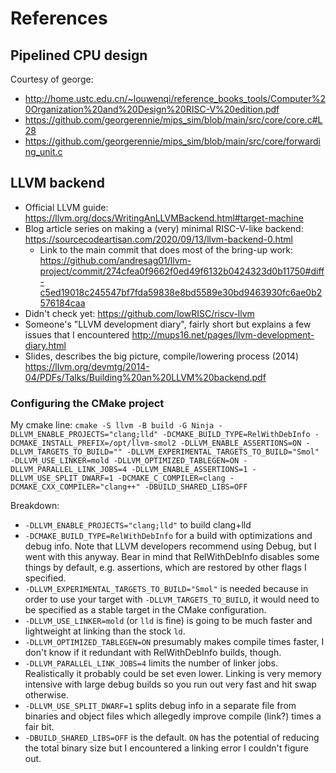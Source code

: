 # References

## Pipelined CPU design

Courtesy of george:

- http://home.ustc.edu.cn/~louwenqi/reference_books_tools/Computer%20Organization%20and%20Design%20RISC-V%20edition.pdf
- https://github.com/georgerennie/mips_sim/blob/main/src/core/core.c#L28
- https://github.com/georgerennie/mips_sim/blob/main/src/core/forwarding_unit.c

## LLVM backend

- Official LLVM guide: https://llvm.org/docs/WritingAnLLVMBackend.html#target-machine
- Blog article series on making a (very) minimal RISC-V-like backend: https://sourcecodeartisan.com/2020/09/13/llvm-backend-0.html
    - Link to the main commit that does most of the bring-up work: https://github.com/andresag01/llvm-project/commit/274cfea0f9662f0ed49f6132b0424323d0b11750#diff-c5ed19018c245547bf7fda59838e8bd5589e30bd9463930fc6ae0b2576184caa
- Didn't check yet: https://github.com/lowRISC/riscv-llvm
- Someone's "LLVM development diary", fairly short but explains a few issues that I encountered http://mups16.net/pages/llvm-development-diary.html
- Slides, describes the big picture, compile/lowering process (2014) https://llvm.org/devmtg/2014-04/PDFs/Talks/Building%20an%20LLVM%20backend.pdf

### Configuring the CMake project

My cmake line: `cmake -S llvm -B build -G Ninja -DLLVM_ENABLE_PROJECTS="clang;lld" -DCMAKE_BUILD_TYPE=RelWithDebInfo -DCMAKE_INSTALL_PREFIX=/opt/llvm-smol2 -DLLVM_ENABLE_ASSERTIONS=ON -DLLVM_TARGETS_TO_BUILD="" -DLLVM_EXPERIMENTAL_TARGETS_TO_BUILD="Smol" -DLLVM_USE_LINKER=mold -DLLVM_OPTIMIZED_TABLEGEN=ON -DLLVM_PARALLEL_LINK_JOBS=4 -DLLVM_ENABLE_ASSERTIONS=1 -DLLVM_USE_SPLIT_DWARF=1 -DCMAKE_C_COMPILER=clang -DCMAKE_CXX_COMPILER="clang++" -DBUILD_SHARED_LIBS=OFF`

Breakdown:

- `-DLLVM_ENABLE_PROJECTS="clang;lld"` to build clang+lld
- `-DCMAKE_BUILD_TYPE=RelWithDebInfo` for a build with optimizations and debug
info. Note that LLVM developers recommend using Debug, but I went with this
anyway. Bear in mind that RelWithDebInfo disables some things by default, e.g.
assertions, which are restored by other flags I specified.
- `-DLLVM_EXPERIMENTAL_TARGETS_TO_BUILD="Smol"` is needed because in order to
use your target with `-DLLVM_TARGETS_TO_BUILD`, it would need to be specified as
a stable target in the CMake configuration.
- `-DLLVM_USE_LINKER=mold` (or `lld` is fine) is going to be much faster and
lightweight at linking than the stock `ld`.
- `-DLLVM_OPTIMIZED_TABLEGEN=ON` presumably makes compile times faster, I don't
know if it redundant with RelWithDebInfo builds, though.
- `-DLLVM_PARALLEL_LINK_JOBS=4` limits the number of linker jobs. Realistically
it probably could be set even lower. Linking is very memory intensive with large
debug builds so you run out very fast and hit swap otherwise.
- `-DLLVM_USE_SPLIT_DWARF=1` splits debug info in a separate file from binaries
and object files which allegedly improve compile (link?) times a fair bit.
- `-DBUILD_SHARED_LIBS=OFF` is the default. `ON` has the potential of reducing
the total binary size but I encountered a linking error I couldn't figure out.